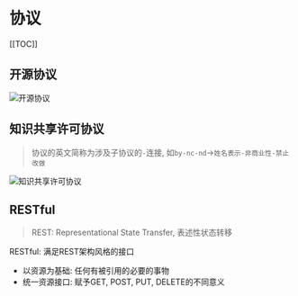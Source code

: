 # 协议

[[TOC]]

## 开源协议

<img :src="$withBase('/always/open_source_protocol.png')" alt="开源协议">

## 知识共享许可协议

> 协议的英文简称为涉及子协议的`-`连接, 如`by-nc-nd`&rarr;`姓名表示-非商业性-禁止改做`

<img :src="$withBase('/always/knowledge_share_protocol.jpeg')" alt="知识共享许可协议">

## RESTful

> REST: Representational State Transfer, 表述性状态转移

RESTful: 满足REST架构风格的接口

- 以资源为基础: 任何有被引用的必要的事物
- 统一资源接口: 赋予GET, POST, PUT, DELETE的不同意义
